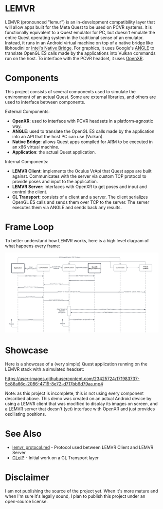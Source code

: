 # LEMVR
LEMVR (pronounced "lemur") is an in-development compatibility layer that will allow apps built for the Meta Quest to be used on PCVR systems. It is functionally equivalent to a Quest emulator for PC, but doesn't emulate the entire Quest operating system in the traditional sense of an emulator. Instead, it runs in an Android virtual machine on top of a native bridge like libhoudini or [Intel's Native Bridge](https://www.androidcentral.com/what-intel-bridge-technology-and-how-does-it-get-android-apps-working-windows-11). For graphics, it uses Google's [ANGLE](https://github.com/google/angle) to translate OpenGL ES calls made by the applications into Vulkan commands run on the host. To interface with the PCVR headset, it uses [OpenXR](https://www.khronos.org/openxr/).

# Components
This project consists of several components used to simulate the environment of an actual Quest. Some are external libraries, and others are used to interface between components.

External Components:
- **OpenXR**: used to interface with PCVR headsets in a platform-agnostic way.
- **ANGLE**: used to translate the OpenGL ES calls made by the application into an API that the host PC can use (Vulkan).
- **Native Bridge**: allows Quest apps compiled for ARM to be executed in an x86 virtual machine.
- **Application**: the actual Quest application.

Internal Components:
- **LEMVR Client**: implements the Oculus VrApi that Quest apps are built against. Communicates with the server via custom TCP protocol to provide poses and input to the application.
- **LEMVR Server**: interfaces with OpenXR to get poses and input and control the client.
- **GL Transport**: consists of a client and a server. The client serializes OpenGL ES calls and sends them over TCP to the server. The server executes them via ANGLE and sends back any results.

# Frame Loop
To better understand how LEMVR works, here is a high level diagram of what happens every frame:

![Frame Loop](docs/frame-loop.png)

# Showcase
Here is a showcase of a (very simple) Quest application running on the LEMVR stack with a simulated headset:

https://user-images.githubusercontent.com/23425724/171983737-5c88a66c-2086-4719-8e72-d717bb6d79aa.mp4

Note: as this project is incomplete, this is not using every component described above. This demo was created on an actual Android device by using a LEMVR client that was modified to display its images on screen, and a LEMVR server that doesn't (yet) interface with OpenXR and just provides oscillating positions.

# See Also
- [lemvr_protocol.md](lemvr_protocol.md) - Protocol used between LEMVR Client and LEMVR Server
- [GLoIP](https://github.com/AndrewSumsion/GLoIP) - Initial work on a GL Transport layer

# Disclaimer
I am not publishing the source of the project yet. When it's more mature and when I'm sure it's legally sound, I plan to publish this project under an open-source license.
